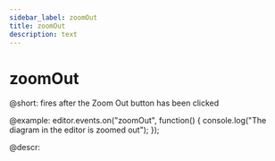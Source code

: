 ```yaml
---
sidebar_label: zoomOut
title: zoomOut
description: text
---
```


# zoomOut

@short: fires after the Zoom Out button has been clicked

@example:
editor.events.on("zoomOut", function() {
    console.log("The diagram in the editor is zoomed out");
});

@descr: